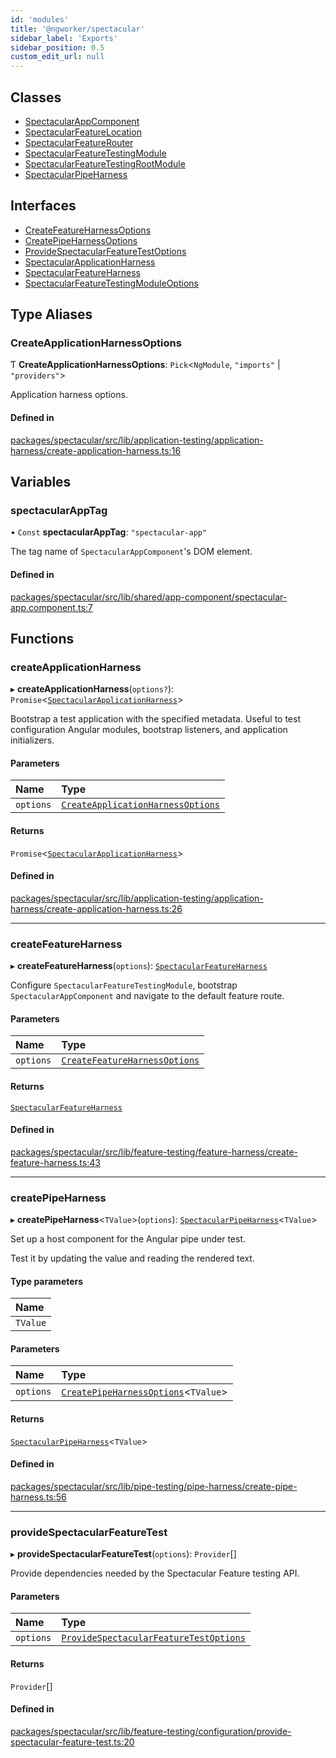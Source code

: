 ```yaml
---
id: 'modules'
title: '@ngworker/spectacular'
sidebar_label: 'Exports'
sidebar_position: 0.5
custom_edit_url: null
---
```


## Classes

- [SpectacularAppComponent](classes/SpectacularAppComponent.md)
- [SpectacularFeatureLocation](classes/SpectacularFeatureLocation.md)
- [SpectacularFeatureRouter](classes/SpectacularFeatureRouter.md)
- [SpectacularFeatureTestingModule](classes/SpectacularFeatureTestingModule.md)
- [SpectacularFeatureTestingRootModule](classes/SpectacularFeatureTestingRootModule.md)
- [SpectacularPipeHarness](classes/SpectacularPipeHarness.md)

## Interfaces

- [CreateFeatureHarnessOptions](interfaces/CreateFeatureHarnessOptions.md)
- [CreatePipeHarnessOptions](interfaces/CreatePipeHarnessOptions.md)
- [ProvideSpectacularFeatureTestOptions](interfaces/ProvideSpectacularFeatureTestOptions.md)
- [SpectacularApplicationHarness](interfaces/SpectacularApplicationHarness.md)
- [SpectacularFeatureHarness](interfaces/SpectacularFeatureHarness.md)
- [SpectacularFeatureTestingModuleOptions](interfaces/SpectacularFeatureTestingModuleOptions.md)

## Type Aliases

### CreateApplicationHarnessOptions

Ƭ **CreateApplicationHarnessOptions**: `Pick`\<`NgModule`, `"imports"` \| `"providers"`\>

Application harness options.

#### Defined in

[packages/spectacular/src/lib/application-testing/application-harness/create-application-harness.ts:16](https://github.com/ngworker/ngworker/blob/d3bf6f9/packages/spectacular/src/lib/application-testing/application-harness/create-application-harness.ts#L16)

## Variables

### spectacularAppTag

• `Const` **spectacularAppTag**: `"spectacular-app"`

The tag name of `SpectacularAppComponent`'s DOM element.

#### Defined in

[packages/spectacular/src/lib/shared/app-component/spectacular-app.component.ts:7](https://github.com/ngworker/ngworker/blob/d3bf6f9/packages/spectacular/src/lib/shared/app-component/spectacular-app.component.ts#L7)

## Functions

### createApplicationHarness

▸ **createApplicationHarness**(`options?`): `Promise`\<[`SpectacularApplicationHarness`](interfaces/SpectacularApplicationHarness.md)\>

Bootstrap a test application with the specified metadata. Useful to test configuration Angular modules, bootstrap listeners, and application initializers.

#### Parameters

| Name | Type |
| :-- | :-- |
| `options` | [`CreateApplicationHarnessOptions`](modules.md#createapplicationharnessoptions) |

#### Returns

`Promise`\<[`SpectacularApplicationHarness`](interfaces/SpectacularApplicationHarness.md)\>

#### Defined in

[packages/spectacular/src/lib/application-testing/application-harness/create-application-harness.ts:26](https://github.com/ngworker/ngworker/blob/d3bf6f9/packages/spectacular/src/lib/application-testing/application-harness/create-application-harness.ts#L26)

---

### createFeatureHarness

▸ **createFeatureHarness**(`options`): [`SpectacularFeatureHarness`](interfaces/SpectacularFeatureHarness.md)

Configure `SpectacularFeatureTestingModule`, bootstrap `SpectacularAppComponent` and navigate to the default feature route.

#### Parameters

| Name | Type |
| :-- | :-- |
| `options` | [`CreateFeatureHarnessOptions`](interfaces/CreateFeatureHarnessOptions.md) |

#### Returns

[`SpectacularFeatureHarness`](interfaces/SpectacularFeatureHarness.md)

#### Defined in

[packages/spectacular/src/lib/feature-testing/feature-harness/create-feature-harness.ts:43](https://github.com/ngworker/ngworker/blob/d3bf6f9/packages/spectacular/src/lib/feature-testing/feature-harness/create-feature-harness.ts#L43)

---

### createPipeHarness

▸ **createPipeHarness**\<`TValue`\>(`options`): [`SpectacularPipeHarness`](classes/SpectacularPipeHarness.md)\<`TValue`\>

Set up a host component for the Angular pipe under test.

Test it by updating the value and reading the rendered text.

#### Type parameters

| Name     |
| :------- |
| `TValue` |

#### Parameters

| Name | Type |
| :-- | :-- |
| `options` | [`CreatePipeHarnessOptions`](interfaces/CreatePipeHarnessOptions.md)\<`TValue`\> |

#### Returns

[`SpectacularPipeHarness`](classes/SpectacularPipeHarness.md)\<`TValue`\>

#### Defined in

[packages/spectacular/src/lib/pipe-testing/pipe-harness/create-pipe-harness.ts:56](https://github.com/ngworker/ngworker/blob/d3bf6f9/packages/spectacular/src/lib/pipe-testing/pipe-harness/create-pipe-harness.ts#L56)

---

### provideSpectacularFeatureTest

▸ **provideSpectacularFeatureTest**(`options`): `Provider`[]

Provide dependencies needed by the Spectacular Feature testing API.

#### Parameters

| Name | Type |
| :-- | :-- |
| `options` | [`ProvideSpectacularFeatureTestOptions`](interfaces/ProvideSpectacularFeatureTestOptions.md) |

#### Returns

`Provider`[]

#### Defined in

[packages/spectacular/src/lib/feature-testing/configuration/provide-spectacular-feature-test.ts:20](https://github.com/ngworker/ngworker/blob/d3bf6f9/packages/spectacular/src/lib/feature-testing/configuration/provide-spectacular-feature-test.ts#L20)
